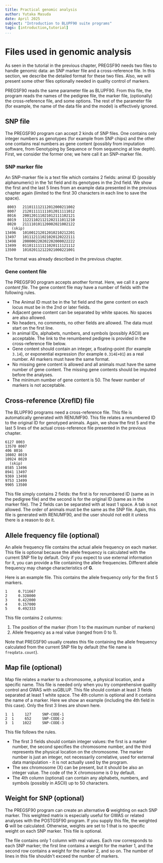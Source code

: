 ```yaml
---
title: Practical genomic analysis
author: Yutaka Masuda
date: April 2025
subject: "Introduction to BLUPF90 suite programs"
tags: [introduction,tutorial]
...
```


Files used in genomic analysis
==============================

As seen in the tutorial in the previous chapter, PREGSF90 needs two files to handle genomic data: an SNP marker file and a cross-reference file. In this section, we describe the detailed format for these two files. Also, we will present some other files optionally needed in quality control of markers.

PREGSF90 reads the same parameter file as BLUPF90. From this file, the program reads the names of the pedigree file, the marker file, (optionally) the cross-reference file, and some options. The rest of the parameter file  (for example, the name of the data file and the model) is effectively ignored.


SNP file
--------

The PREGSF90 program can accept 2 kinds of SNP files. One contains only integer numbers as genotypes (for example from SNP chips) and the other one contains real numbers as gene content (possibly from imputation software, from Genotyping by Sequence or from sequencing at low depth). First, we consider the former one; we here call it an SNP-marker file.

### SNP marker file ###

An SNP-marker file is a text file which contains 2 fields: animal ID (possibly alphanumeric) in the 1st field and its genotypes in the 2nd field. We show the first and the last 5 lines from an example data presented in the previous chapter again (limited to the first 30 characters in each line to save the space).

     8003   211011112112012000211002
     8007   212011111111012011111012
     8016   200120111021012111102121
     8019   112211021121202111011210
     8020   211110101120002021002122
       (skip)
    13496   101001212012010210212201
    13497   101112111021020120222111
    13498   200000220202202000022222
    13499   011011111111020111121112
    13500   101020112122021000221001

The format was already described in the previous chapter.


### Gene content file ###

The PREGSF90 program accepts another format. Here, we call it a _gene content file_. The gene content file may have a number of fields with the following rules.

- The Animal ID must be in the 1st field and the gene content on each locus must be in the 2nd or later fields.
- Adjacent gene content can be separated by white spaces. No spaces are also allowed.
- No headers, no comments, no other fields are allowed. The data must start on the first line.
- In animal IDs, alphabets, numbers, and symbols (possibly ASCII) are acceptable. The link to the renumbered pedigree is provided in the cross-reference file below.
- Gene content should contain an integer, a floating-point (for example `3.14`), or exponential expression (for example `0.314E+01`) as a real number. All markers must have the same format.
- No missing gene content is allowed and all animals must have the same number of gene content. The missing gene contents should be imputed before the analyses.
- The minimum number of gene content is 50. The fewer number of markers is not acceptable.


Cross-reference (XrefID) file
-----------------------------

The BLUPF90 programs need a cross-reference file. This file is automatically generated with RENUMF90. This file relates a renumbered ID to the original ID for genotyped animals. Again, we show the first 5 and the last 5 lines of the actual cross-reference file presented in the previous chapter.

    6127 8003
    13570 8007
    406 8016
    10802 8019
    10924 8020
      (skip)
    8585 13496
    8941 13497
    9369 13498
    9753 13499
    9905 13500


This file simply contains 2 fields: the first is for renumbered ID (same as in the pedigree file) and the second is for the original ID (same as in the marker file). The 2 fields can be separated with at least 1 space. A tab is not allowed. The order of animals must be the same as the SNP file. Again, this file is generated with RENUMF90, and the user should not edit it unless there is a reason to do it.


Allele frequency file (optional)
--------------------------------

An allele frequency file contains the actual allele frequency on each marker. This file is optional because the allele frequency is calculated with the current SNP file by default. Only if you expect to use external information for it, you can provide a file containing the allele frequencies. Different allele frequency may change characteristics of $\mathbf{G}$.

Here is an example file. This contains the allele frequency only for the first 5 markers.

    1     0.711667
    2     0.328000
    3     0.422000
    4     0.157000
    5     0.492333

This file contains 2 columns:

1. The position of the marker (from 1 to the maximum number of markers)
2. Allele frequency as a real value (ranged from 0 to 1).

Note that PREGSF90 usually creates this file containing the allele frequency calculated from the current SNP file by default (the file name is `freqdata.count`).


Map file (optional)
-------------------

Map file relates a marker to a chromosome, a physical location, and a specific name. This file is needed only when you try comprehensive quality control and GWAS with ssGBLUP. This file should contain at least 3 fields separated at least 1 white space. The 4th column is optional and it contains the name of a marker. Here we show an example (including the 4th field in this case). Only the first 3 lines are shown here.

    1  1     127     SNP-CODE-1
    2  1     652     SNP-CODE-2
    3  1    1022     SNP-CODE-3

This file follows the rules.

- The first 3 fields should contain integer values: the first is a marker number, the second specifies the chromosome number, and the third represents the physical location on the chromosome. The marker number is just an integer, not necessarily correlative, used for external data manipulation - it is not actually used by the program.
- The sex chromosome (X) can be present, but it should be also an integer value. The code of the X chromosome is 0 by default.
- The 4th column (optional) can contain any alphabets, numbers, and symbols (possibly in ASCII) up to 50 characters.


Weight for SNP (optional)
-------------------------

The PREGSF90 program can create an alternative $\mathbf{G}$ weighting on each SNP marker. This weighted matrix is especially useful for GWAS or related analyses with the POSTGSF90 program. If you supply this file, the weighted $\mathbf{G}$ will be calculated. Otherwise, weights are set to 1 that is no specific weight on each SNP marker. This file is optional.

The file contains only 1 column with real values. Each row corresponds to each SNP marker; the first line contains a weight for the marker 1, and the second row contains a weight for the marker 2, and so on. The number of lines in this file shouldn't exceed the number of markers.
